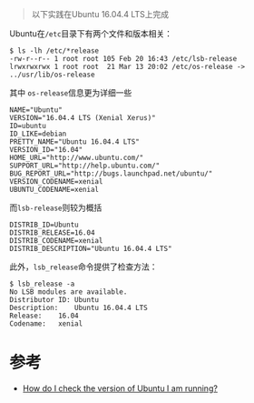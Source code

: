 > 以下实践在Ubuntu 16.04.4 LTS上完成

Ubuntu在`/etc`目录下有两个文件和版本相关：

```
$ ls -lh /etc/*release
-rw-r--r-- 1 root root 105 Feb 20 16:43 /etc/lsb-release
lrwxrwxrwx 1 root root  21 Mar 13 20:02 /etc/os-release -> ../usr/lib/os-release
```

其中 `os-release`信息更为详细一些

```
NAME="Ubuntu"
VERSION="16.04.4 LTS (Xenial Xerus)"
ID=ubuntu
ID_LIKE=debian
PRETTY_NAME="Ubuntu 16.04.4 LTS"
VERSION_ID="16.04"
HOME_URL="http://www.ubuntu.com/"
SUPPORT_URL="http://help.ubuntu.com/"
BUG_REPORT_URL="http://bugs.launchpad.net/ubuntu/"
VERSION_CODENAME=xenial
UBUNTU_CODENAME=xenial
```

而`lsb-release`则较为概括

```
DISTRIB_ID=Ubuntu
DISTRIB_RELEASE=16.04
DISTRIB_CODENAME=xenial
DISTRIB_DESCRIPTION="Ubuntu 16.04.4 LTS"
```

此外，`lsb_release`命令提供了检查方法：

```
$ lsb_release -a
No LSB modules are available.
Distributor ID:	Ubuntu
Description:	Ubuntu 16.04.4 LTS
Release:	16.04
Codename:	xenial
```

# 参考

* [How do I check the version of Ubuntu I am running?](https://askubuntu.com/questions/686239/how-do-i-check-the-version-of-ubuntu-i-am-running/686249)